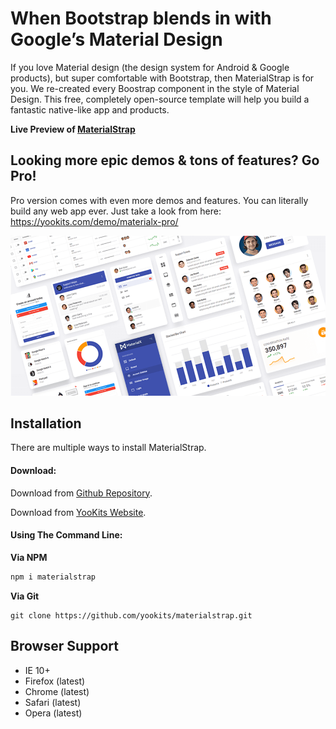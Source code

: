When Bootstrap blends in with Google’s Material Design
============

If you love Material design (the design system for Android & Google products), but super comfortable with Bootstrap, then MaterialStrap is for you. We re-created every Boostrap component in the style of Material Design. This free, completely open-source template will help you build a fantastic native-like app and products.

**Live Preview of [MaterialStrap](https://yookits.com/demo/materialstrap)**

Looking more epic demos & tons of features? Go Pro!
------------------------------
Pro version comes with even more demos and features. You can literally build any web app ever. Just take a look from here: https://yookits.com/demo/materialx-pro/

!["MaterialXPro Preview"](https://github.com/yookits/materialx/blob/master/assets/img/materialxpro.png?raw=true "MaterialXPro Preview")

Installation
------------
There are multiple ways to install MaterialStrap.

#### Download:

Download from [Github Repository](https://github.com/yookits/materialstrap).

Download from [YooKits Website](https://yookits.com/product/material-bootstrap/).

#### Using The Command Line:

__Via NPM__
```bash
npm i materialstrap
```

__Via Git__
```
git clone https://github.com/yookits/materialstrap.git
```

Browser Support
---------------
- IE 10+
- Firefox (latest)
- Chrome (latest)
- Safari (latest)
- Opera (latest)

